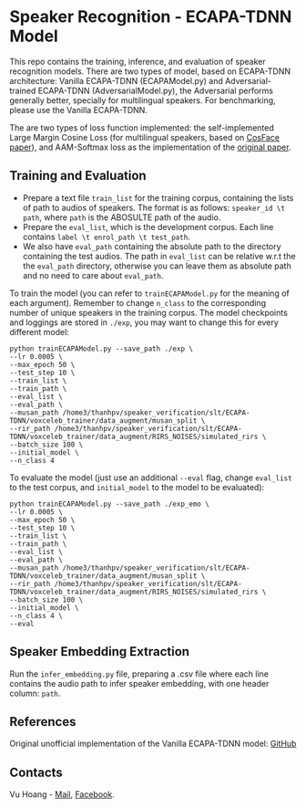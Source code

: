 # Speaker Recognition - ECAPA-TDNN Model
This repo contains the training, inference, and evaluation of speaker recognition models.
There are two types of model, based on ECAPA-TDNN architecture: Vanilla ECAPA-TDNN (ECAPAModel.py) and Adversarial-trained ECAPA-TDNN (AdversarialModel.py), the Adversarial performs generally better, specially for multilingual speakers. For benchmarking, please use the Vanilla ECAPA-TDNN.

The are two types of loss function implemented: the self-implemented Large Margin Cosine Loss (for multilingual speakers, based on [CosFace paper](https://arxiv.org/abs/1801.09414)), and AAM-Softmax loss as the implementation of the [original paper](https://arxiv.org/abs/2005.07143). 


## Training and Evaluation
- Prepare a text file `train_list` for the training corpus, containing the lists of path to audios of speakers. The format is as follows: `speaker_id \t path`, where `path` is the ABOSULTE path of the audio.
- Prepare the `eval_list`, which is the development corpus. Each line contains `label \t enrol_path \t test_path`.
- We also have `eval_path` containing the absolute path to the directory containing the test audios. The path in `eval_list` can be relative w.r.t the the `eval_path` directory, otherwise you can leave them as absolute path and no need to care about `eval_path`.


To train the model (you can refer to `trainECAPAModel.py` for the meaning of each argument). Remember to change `n_class` to the corresponding number of unique speakers in the training corpus. The model checkpoints and loggings are stored in `./exp`, you may want to change this for every different model:
```
python trainECAPAModel.py --save_path ./exp \
--lr 0.0005 \
--max_epoch 50 \
--test_step 10 \
--train_list \
--train_path \
--eval_list \
--eval_path \
--musan_path /home3/thanhpv/speaker_verification/slt/ECAPA-TDNN/voxceleb_trainer/data_augment/musan_split \
--rir_path /home3/thanhpv/speaker_verification/slt/ECAPA-TDNN/voxceleb_trainer/data_augment/RIRS_NOISES/simulated_rirs \
--batch_size 100 \
--initial_model \
--n_class 4  
```

To evaluate the model (just use an additional `--eval` flag, change `eval_list` to the test corpus, and `initial_model` to the model to be evaluated):
```
python trainECAPAModel.py --save_path ./exp_emo \
--lr 0.0005 \
--max_epoch 50 \
--test_step 10 \
--train_list \
--train_path \
--eval_list \
--eval_path \
--musan_path /home3/thanhpv/speaker_verification/slt/ECAPA-TDNN/voxceleb_trainer/data_augment/musan_split \
--rir_path /home3/thanhpv/speaker_verification/slt/ECAPA-TDNN/voxceleb_trainer/data_augment/RIRS_NOISES/simulated_rirs \
--batch_size 100 \
--initial_model \
--n_class 4 \
--eval
```

## Speaker Embedding Extraction
Run the `infer_embedding.py` file, preparing a .csv file where each line contains the audio path to infer speaker embedding, with one header column: `path`.


## References
Original unofficial implementation of the Vanilla ECAPA-TDNN model: [GitHub](https://github.com/TaoRuijie/ECAPA-TDNN?tab=readme-ov-file)

## Contacts
Vu Hoang - [Mail](longvu200502@gmail.com), [Facebook](https://www.facebook.com/long.vu.02/).
